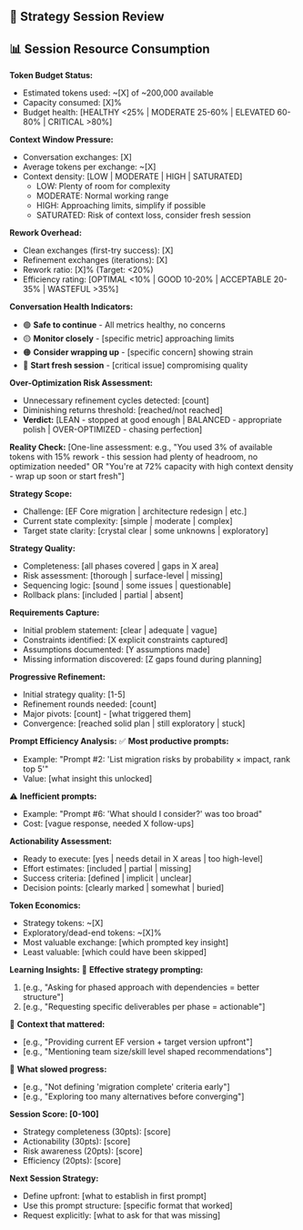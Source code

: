 
## 🎯 Strategy Session Review

## 📊 Session Resource Consumption

**Token Budget Status:**
- Estimated tokens used: ~[X] of ~200,000 available
- Capacity consumed: [X]% 
- Budget health: [HEALTHY <25% | MODERATE 25-60% | ELEVATED 60-80% | CRITICAL >80%]

**Context Window Pressure:**
- Conversation exchanges: [X]
- Average tokens per exchange: ~[X]
- Context density: [LOW | MODERATE | HIGH | SATURATED]
  - LOW: Plenty of room for complexity
  - MODERATE: Normal working range
  - HIGH: Approaching limits, simplify if possible
  - SATURATED: Risk of context loss, consider fresh session

**Rework Overhead:**
- Clean exchanges (first-try success): [X]
- Refinement exchanges (iterations): [X]
- Rework ratio: [X]% (Target: <20%)
- Efficiency rating: [OPTIMAL <10% | GOOD 10-20% | ACCEPTABLE 20-35% | WASTEFUL >35%]

**Conversation Health Indicators:**
- 🟢 **Safe to continue** - All metrics healthy, no concerns
- 🟡 **Monitor closely** - [specific metric] approaching limits
- 🟠 **Consider wrapping up** - [specific concern] showing strain
- 🔴 **Start fresh session** - [critical issue] compromising quality

**Over-Optimization Risk Assessment:**
- Unnecessary refinement cycles detected: [count]
- Diminishing returns threshold: [reached/not reached]
- **Verdict:** [LEAN - stopped at good enough | BALANCED - appropriate polish | OVER-OPTIMIZED - chasing perfection]

**Reality Check:**
[One-line assessment: e.g., "You used 3% of available tokens with 15% rework - this session had plenty of headroom, no optimization needed" OR "You're at 72% capacity with high context density - wrap up soon or start fresh"]

**Strategy Scope:**
- Challenge: [EF Core migration | architecture redesign | etc.]
- Current state complexity: [simple | moderate | complex]
- Target state clarity: [crystal clear | some unknowns | exploratory]

**Strategy Quality:**
- Completeness: [all phases covered | gaps in X area]
- Risk assessment: [thorough | surface-level | missing]
- Sequencing logic: [sound | some issues | questionable]
- Rollback plans: [included | partial | absent]

**Requirements Capture:**
- Initial problem statement: [clear | adequate | vague]
- Constraints identified: [X explicit constraints captured]
- Assumptions documented: [Y assumptions made]
- Missing information discovered: [Z gaps found during planning]

**Progressive Refinement:**
- Initial strategy quality: [1-5]
- Refinement rounds needed: [count]
- Major pivots: [count] - [what triggered them]
- Convergence: [reached solid plan | still exploratory | stuck]

**Prompt Efficiency Analysis:**
✅ **Most productive prompts:**
   - Example: "Prompt #2: 'List migration risks by probability × impact, rank top 5'"
   - Value: [what insight this unlocked]

⚠️ **Inefficient prompts:**
   - Example: "Prompt #6: 'What should I consider?' was too broad"
   - Cost: [vague response, needed X follow-ups]

**Actionability Assessment:**
- Ready to execute: [yes | needs detail in X areas | too high-level]
- Effort estimates: [included | partial | missing]
- Success criteria: [defined | implicit | unclear]
- Decision points: [clearly marked | somewhat | buried]

**Token Economics:**
- Strategy tokens: ~[X]
- Exploratory/dead-end tokens: ~[X]% 
- Most valuable exchange: [which prompted key insight]
- Least valuable: [which could have been skipped]

**Learning Insights:**
🎯 **Effective strategy prompting:**
   1. [e.g., "Asking for phased approach with dependencies = better structure"]
   2. [e.g., "Requesting specific deliverables per phase = actionable"]

🎯 **Context that mattered:**
   - [e.g., "Providing current EF version + target version upfront"]
   - [e.g., "Mentioning team size/skill level shaped recommendations"]

🎯 **What slowed progress:**
   - [e.g., "Not defining 'migration complete' criteria early"]
   - [e.g., "Exploring too many alternatives before converging"]

**Session Score: [0-100]**
- Strategy completeness (30pts): [score]
- Actionability (30pts): [score]
- Risk awareness (20pts): [score]
- Efficiency (20pts): [score]

**Next Session Strategy:**
- Define upfront: [what to establish in first prompt]
- Use this prompt structure: [specific format that worked]
- Request explicitly: [what to ask for that was missing]